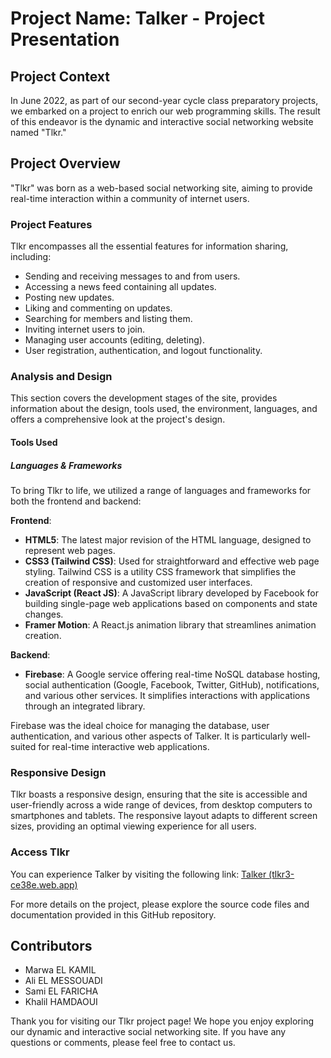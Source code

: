 # Project Name: Talker - Project Presentation

## Project Context

In June 2022, as part of our second-year cycle class preparatory projects, we embarked on a project to enrich our web programming skills. The result of this endeavor is the dynamic and interactive social networking website named "Tlkr."

## Project Overview

"Tlkr" was born as a web-based social networking site, aiming to provide real-time interaction within a community of internet users. 

### Project Features

Tlkr encompasses all the essential features for information sharing, including:

- Sending and receiving messages to and from users.
- Accessing a news feed containing all updates.
- Posting new updates.
- Liking and commenting on updates.
- Searching for members and listing them.
- Inviting internet users to join.
- Managing user accounts (editing, deleting).
- User registration, authentication, and logout functionality.


### Analysis and Design

This section covers the development stages of the site, provides information about the design, tools used, the environment, languages, and offers a comprehensive look at the project's design.

#### Tools Used

##### Languages & Frameworks

To bring Tlkr to life, we utilized a range of languages and frameworks for both the frontend and backend:

**Frontend**:

- **HTML5**: The latest major revision of the HTML language, designed to represent web pages.
- **CSS3 (Tailwind CSS)**: Used for straightforward and effective web page styling. Tailwind CSS is a utility CSS framework that simplifies the creation of responsive and customized user interfaces.
- **JavaScript (React JS)**: A JavaScript library developed by Facebook for building single-page web applications based on components and state changes.
- **Framer Motion**: A React.js animation library that streamlines animation creation.

**Backend**:

- **Firebase**: A Google service offering real-time NoSQL database hosting, social authentication (Google, Facebook, Twitter, GitHub), notifications, and various other services. It simplifies interactions with applications through an integrated library.

Firebase was the ideal choice for managing the database, user authentication, and various other aspects of Talker. It is particularly well-suited for real-time interactive web applications.

### Responsive Design
Tlkr boasts a responsive design, ensuring that the site is accessible and user-friendly across a wide range of devices, from desktop computers to smartphones and tablets. The responsive layout adapts to different screen sizes, providing an optimal viewing experience for all users.

### Access Tlkr

You can experience Talker by visiting the following link: [Talker (tlkr3-ce38e.web.app)](https://tlkr3-ce38e.web.app)

For more details on the project, please explore the source code files and documentation provided in this GitHub repository.

## Contributors

- Marwa EL KAMIL
- Ali EL MESSOUADI
- Sami EL FARICHA
- Khalil HAMDAOUI

Thank you for visiting our Tlkr project page! We hope you enjoy exploring our dynamic and interactive social networking site. If you have any questions or comments, please feel free to contact us.
